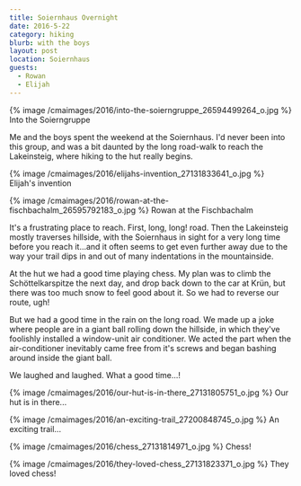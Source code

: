 ```yaml
---
title: Soiernhaus Overnight
date: 2016-5-22
category: hiking
blurb: with the boys
layout: post
location: Soiernhaus
guests:
  - Rowan
  - Elijah
---
```


{% image /cmaimages/2016/into-the-soierngruppe_26594499264_o.jpg %}
Into the Soierngruppe



Me and the boys spent the weekend at the Soiernhaus. I'd never been into this group,
and was a bit daunted by the long road-walk to reach the Lakeinsteig, where hiking
to the hut really begins.

{% image /cmaimages/2016/elijahs-invention_27131833641_o.jpg %}
Elijah's invention


{% image /cmaimages/2016/rowan-at-the-fischbachalm_26595792183_o.jpg %}
Rowan at the Fischbachalm


It's a frustrating place to reach. First, long, long! road. Then the Lakeinsteig
mostly traverses hillside, with the Soiernhaus in sight for a very long time before
you reach it...and it often seems to get even further away due to the way your
trail dips in and out of many indentations in the mountainside.

At the hut we had a good time playing chess. My plan was to climb the Schöttelkarspitze
the next day, and drop back down to the car at Krün, but there was too much snow
to feel good about it. So we had to reverse our route, ugh!

But we had a good time in the rain on the long road. We made up a joke where people
are in a giant ball rolling down the hillside, in which they've foolishly installed
a window-unit air conditioner. We acted the part when the air-conditioner inevitably
came free from it's screws and began bashing around inside the giant ball.

We laughed and laughed. What a good time...!



{% image /cmaimages/2016/our-hut-is-in-there_27131805751_o.jpg %}
Our hut is in there...






{% image /cmaimages/2016/an-exciting-trail_27200848745_o.jpg %}
An exciting trail...




{% image /cmaimages/2016/chess_27131814971_o.jpg %}
Chess!



{% image /cmaimages/2016/they-loved-chess_27131823371_o.jpg %}
They loved chess!




